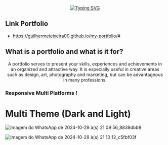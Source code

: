 <div align="center">
  <a href="https://git.io/typing-svg"><img src="https://readme-typing-svg.herokuapp.com?font=DM+Serif+Text&weight=800&size=28&pause=1000&color=007B7B&width=435&lines=welcome+to+my+portfolio+!;My+name+is+Guilherme+Teixeira" alt="Typing SVG" /></a>
</div>

## Link Portfolio

- https://guilhermeteixeira00.github.io/my-portfolio/#

## What is a portfolio and what is it for?

<p align="center">A portfolio serves to present your skills, experiences and achievements in an organized and attractive way. It is especially useful in creative areas such as design, art, photography and marketing, but can be advantageous in many professions.

### Responsive Multi Platforms !

# Multi Theme (Dark and Light) 

![Imagem do WhatsApp de 2024-10-29 à(s) 21 09 56_8839dbb8](https://github.com/user-attachments/assets/67fffe32-48a9-4e78-917b-0fc02783a37e)

![Imagem do WhatsApp de 2024-10-29 à(s) 21 10 12_c5fbf03f](https://github.com/user-attachments/assets/48a1e101-a5d5-4398-a0d9-0d32fa76c9bb)
